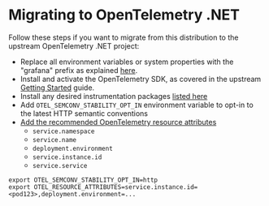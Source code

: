 # Migrating to OpenTelemetry .NET

Follow these steps if you want to migrate from this distribution to the
upstream OpenTelemetry .NET project:

- Replace all environment variables or system properties with the "grafana"
prefix as explained [here](https://grafana.com/docs/grafana-cloud/send-data/otlp/send-data-otlp/#push-directly-from-applications-using-the-opentelemetry-sdks).
- Install and activate the OpenTelemetry SDK,
as covered in the upstream [Getting Started](https://github.com/open-telemetry/opentelemetry-dotnet#getting-started) guide.
- Install any desired instrumentation packages
[listed here](./supported-instrumentations.md)
- Add `OTEL_SEMCONV_STABILITY_OPT_IN` environment variable to opt-in to the
latest HTTP semantic conventions
- [Add the recommended OpenTelemetry resource attributes](https://grafana.com/docs/opentelemetry/instrumentation/configuration/resource-attributes/)
  - `service.namespace`
  - `service.name`
  - `deployment.environment`
  - `service.instance.id`
  - `service.service`

```shell
export OTEL_SEMCONV_STABILITY_OPT_IN=http
export OTEL_RESOURCE_ATTRIBUTES=service.instance.id=<pod123>,deployment.environment=...
```
